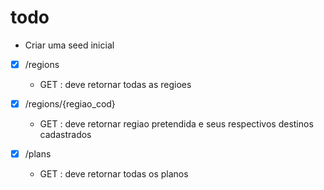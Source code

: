 
# todo

* Criar uma seed inicial

- [x] /regions
  - GET : deve retornar todas as regioes 

- [x] /regions/{regiao_cod}
  - GET : deve retornar regiao pretendida e seus respectivos destinos cadastrados
  
- [x] /plans
  -  GET : deve retornar todas os planos  


